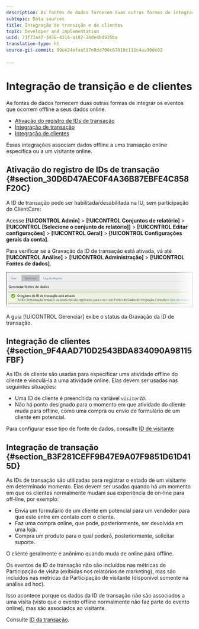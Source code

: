 ```yaml
---
description: As fontes de dados fornecem duas outras formas de integrar os eventos que ocorrem offline a seus dados online.
subtopic: Data sources
title: Integração de transição e de clientes
topic: Developer and implementation
uuid: 71f73a47-3436-4314-a182-36de4bd935ba
translation-type: ht
source-git-commit: 99ee24efaa517e8da700c67818c111c4aa90dc02

---
```



# Integração de transição e de clientes

As fontes de dados fornecem duas outras formas de integrar os eventos que ocorrem offline a seus dados online.

* [Ativação do registro de IDs de transação](/help/import/c-data-sources/datasrc-integrating-offline-data.md#section_30D6D47AEC0F4A36B87EBFE4C858F20C)
* [Integração de transação](/help/import/c-data-sources/datasrc-integrating-offline-data.md#section_B3F281CEFF9B47E9A07F9851D61D415D)
* [Integração de clientes](/help/import/c-data-sources/datasrc-integrating-offline-data.md#section_9F4AAD710D2543BDA834090A98115FBF)

Essas integrações associam dados offline a uma transação online específica ou a um visitante online.

## Ativação do registro de IDs de transação {#section_30D6D47AEC0F4A36B87EBFE4C858F20C}

A ID de transação pode ser habilitada/desabilitada na IU, sem participação do ClientCare:

Acesse **[!UICONTROL Admin]** > **[!UICONTROL Conjuntos de relatório]** > **[!UICONTROL [Selecione o conjunto de relatório]]** > **[!UICONTROL Editar configurações]** > **[!UICONTROL Geral]** > **[!UICONTROL Configurações gerais da conta]**.

<!-- 

<p>When contacting Customer Care, be prepared to provide the following information: </p> 
<ul id="ul_C425C7A074484650AFCCF0425E8E3F47"> 
 <li id="li_7640C0C4DF0C49749A3C37E5461DC22F">Report Suite ID of the data source for which you need transaction ID recording enabled. <p>In Data Sources, the report suite ID is the first part of the login appended by a random number that identifies the specific data source that was set up. For example, <code> RSID-drmossdev5 Login-drmossdev5_0001343430</code>. </p> </li> 
 <li id="li_4FB0E3EC7BE94A2DBEE9063365A71C9C">The Transaction ID expiration window (described in <a href="/help/import/c-data-sources/datasrc-tid-visitor-profile.md"  > Transaction ID and Visitor Profiles</a>). By default this is 90 days, but it can be extended to up to 2 years. </li> 
</ul>

 -->

Para verificar se a Gravação da ID de transação está ativada, vá até **[!UICONTROL Análise]** > **[!UICONTROL Administração]** > **[!UICONTROL Fontes de dados]**.

![](assets/transaction-ID-recording-active.png)

A guia [!UICONTROL Gerenciar] exibe o status da Gravação da ID de transação.

## Integração de clientes {#section_9F4AAD710D2543BDA834090A98115FBF}

As IDs de cliente são usadas para especificar uma atividade offline do cliente e vinculá-la a uma atividade online. Elas devem ser usadas nas seguintes situações:

* Uma ID de cliente é preenchida na variável *`visitorID`*.
* Não há ponto designado para o momento em que atividade do cliente muda para offline, como uma compra ou envio de formulário de um cliente em potencial.

Para configurar esse tipo de fonte de dados, consulte [ID de visitante](/help/import/c-data-sources/c-datasrc-types/datasrc-visitorid.md)

## Integração de transação {#section_B3F281CEFF9B47E9A07F9851D61D415D}

As IDs de transação são utilizadas para registrar o estado de um visitante em determinado momento. Elas devem ser usadas quando há um momento em que os clientes normalmente mudam sua experiência de on-line para off-line, por exemplo:

* Envia um formulário de um cliente em potencial para um vendedor para que este entre em contato com o cliente.
* Faz uma compra online, que pode, posteriormente, ser devolvida em uma loja.
* Compra um produto para o qual poderá, posteriormente, solicitar suporte.

O cliente geralmente é anônimo quando muda de online para offline.

Os eventos de ID de transação não são incluídos nas métricas de Participação de visita (exibidas nos relatórios de marketing), mas são incluídos nas métricas de Participação de visitante (disponível somente na análise ad hoc).

Isso acontece porque os dados da ID de transação não são associados a uma visita (visto que o evento offline normalmente não faz parte do evento online), mas são associados ao visitante.

Consulte [ID da transação](/help/import/c-data-sources/c-datasrc-types/datasrc-transactionid.md).

